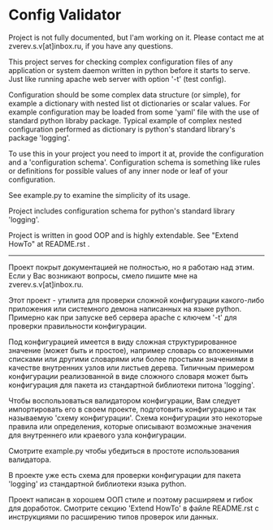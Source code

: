 Config Validator
================

Project is not fully documented, but I'am working on it.
Please contact me at zverev.s.v[at]inbox.ru, if you have any questions.

This project serves for checking complex configuration files of any application
or system daemon written in python before it starts to serve. Just like running
apache web server with option '-t' (test config).

Configuration should be some complex data structure (or simple), for example a
dictionary with nested list ot dictionaries or scalar values. For example
configuration may be loaded from some 'yaml' file with the use of standard
python libraby package. Typical example of complex nested configuration
performed as dictionary is python's standard library's package 'logging'.

To use this in your project you need to import it at, provide the configuration
and a 'configuration schema'. Configuration schema is something like rules or
definitions for possible values of any inner node or leaf of your configuration.

See example.py to examine the simplicity of its usage.

Project includes configuration schema for python's standard library 'logging'.

Project is written in good OOP and is highly extendable. See "Extend HowTo" at
README.rst .

--------------------------------------------------------------------------------

Проект покрыт документацией не полностью, но я работаю над этим. Если у Вас
возникают вопросы, смело пишите мне на zverev.s.v[at]inbox.ru.

Этот проект - утилита для проверки сложной конфигурации какого-либо приложения
или системного демона написанных на языке python. Примерно как при запуске веб
сервера apache с ключем '-t' для проверки правильности конфигурации.

Под конфигурацией имеется в виду сложная структурированное значение (может быть
и простое), например словарь со вложенными списками или другими словарями или
более простыми значениями в качестве внутренних узлов или листьев дерева.
Типичным примером конфигурации реализованной в виде сложного словаря может быть
конфигурация для пакета из стандартной библиотеки питона 'logging'.

Чтобы воспользоваться валидатором конфигурации, Вам следует импортировать его
в своем проекте, подготовить конфигурацию и так называемую 'схему конфигурации'.
Схема конфигурации это некоторые правила или определения, которые описывают
возможные значения для внутреннего или краевого узла конфигурации.

Смотрите example.py чтобы убедиться в простоте использования валидатора.

В проекте уже есть схема для проверки конфигурации для пакета 'logging' из
стандартной библиотеки языка python.

Проект написан в хорошем ООП стиле и поэтому расширяем и гибок для доработок.
Смотрите секцию 'Extend HowTo' в файле README.rst с инструкциями по расширению
типов проверок или данных.


